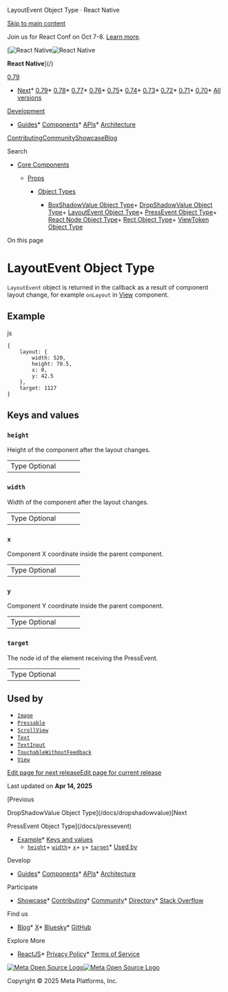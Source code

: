 LayoutEvent Object Type · React Native

[Skip to main content](#__docusaurus_skipToContent_fallback)

Join us for React Conf on Oct 7-8. [Learn more](https://conf.react.dev).

[![React Native](/img/header_logo.svg)![React Native](/img/header_logo.svg)

**React Native**](/)

[0.79](/docs/layoutevent)

* [Next](/docs/next/layoutevent)* [0.79](/docs/layoutevent)* [0.78](/docs/0.78/layoutevent)* [0.77](/docs/0.77/layoutevent)* [0.76](/docs/0.76/layoutevent)* [0.75](/docs/0.75/layoutevent)* [0.74](/docs/0.74/layoutevent)* [0.73](/docs/0.73/layoutevent)* [0.72](/docs/0.72/layoutevent)* [0.71](/docs/0.71/layoutevent)* [0.70](/docs/0.70/layoutevent)* [All versions](/versions)

[Development](#)

* [Guides](/docs/getting-started)* [Components](/docs/components-and-apis)* [APIs](/docs/accessibilityinfo)* [Architecture](/architecture/overview)

[Contributing](/contributing/overview)[Community](/community/overview)[Showcase](/showcase)[Blog](/blog)

Search

* [Core Components](/docs/components-and-apis)

  * [Props](/docs/image-style-props)

    * [Object Types](/docs/boxshadowvalue)

      + [BoxShadowValue Object Type](/docs/boxshadowvalue)+ [DropShadowValue Object Type](/docs/dropshadowvalue)+ [LayoutEvent Object Type](/docs/layoutevent)+ [PressEvent Object Type](/docs/pressevent)+ [React Node Object Type](/docs/react-node)+ [Rect Object Type](/docs/rect)+ [ViewToken Object Type](/docs/viewtoken)

On this page

LayoutEvent Object Type
=======================

`LayoutEvent` object is returned in the callback as a result of component layout change, for example `onLayout` in [View](/docs/view) component.

Example[​](#example "Direct link to Example")
---------------------------------------------

js

```
{  
    layout: {  
        width: 520,  
        height: 70.5,  
        x: 0,  
        y: 42.5  
    },  
    target: 1127  
}  

```

Keys and values[​](#keys-and-values "Direct link to Keys and values")
---------------------------------------------------------------------

### `height`[​](#height "Direct link to height")

Height of the component after the layout changes.

|  |  |  |  |
| --- | --- | --- | --- |
| Type Optional|  |  | | --- | --- | | number No | | | |

### `width`[​](#width "Direct link to width")

Width of the component after the layout changes.

|  |  |  |  |
| --- | --- | --- | --- |
| Type Optional|  |  | | --- | --- | | number No | | | |

### `x`[​](#x "Direct link to x")

Component X coordinate inside the parent component.

|  |  |  |  |
| --- | --- | --- | --- |
| Type Optional|  |  | | --- | --- | | number No | | | |

### `y`[​](#y "Direct link to y")

Component Y coordinate inside the parent component.

|  |  |  |  |
| --- | --- | --- | --- |
| Type Optional|  |  | | --- | --- | | number No | | | |

### `target`[​](#target "Direct link to target")

The node id of the element receiving the PressEvent.

|  |  |  |  |
| --- | --- | --- | --- |
| Type Optional|  |  | | --- | --- | | number, `null`, `undefined` No | | | |

Used by[​](#used-by "Direct link to Used by")
---------------------------------------------

* [`Image`](/docs/image)
* [`Pressable`](/docs/pressable)
* [`ScrollView`](/docs/scrollview)
* [`Text`](/docs/text)
* [`TextInput`](/docs/textinput)
* [`TouchableWithoutFeedback`](/docs/touchablewithoutfeedback)
* [`View`](/docs/view)

[Edit page for next release](https://github.com/facebook/react-native-website/edit/main/docs/layoutevent.md)[Edit page for current release](https://github.com/facebook/react-native-website/edit/main/website/versioned_docs/version-0.79/layoutevent.md)

Last updated on **Apr 14, 2025**

[Previous

DropShadowValue Object Type](/docs/dropshadowvalue)[Next

PressEvent Object Type](/docs/pressevent)

* [Example](#example)* [Keys and values](#keys-and-values)
    + [`height`](#height)+ [`width`](#width)+ [`x`](#x)+ [`y`](#y)+ [`target`](#target)* [Used by](#used-by)

Develop

* [Guides](/docs/getting-started)* [Components](/docs/components-and-apis)* [APIs](/docs/accessibilityinfo)* [Architecture](/architecture/overview)

Participate

* [Showcase](/showcase)* [Contributing](/contributing/overview)* [Community](/community/overview)* [Directory](https://reactnative.directory/)* [Stack Overflow](https://stackoverflow.com/questions/tagged/react-native)

Find us

* [Blog](/blog)* [X](https://x.com/reactnative)* [Bluesky](https://bsky.app/profile/reactnative.dev)* [GitHub](https://github.com/facebook/react-native)

Explore More

* [ReactJS](https://react.dev/)* [Privacy Policy](https://opensource.fb.com/legal/privacy/)* [Terms of Service](https://opensource.fb.com/legal/terms/)

[![Meta Open Source Logo](/img/oss_logo.svg)![Meta Open Source Logo](/img/oss_logo.svg)](https://opensource.fb.com/)

Copyright © 2025 Meta Platforms, Inc.